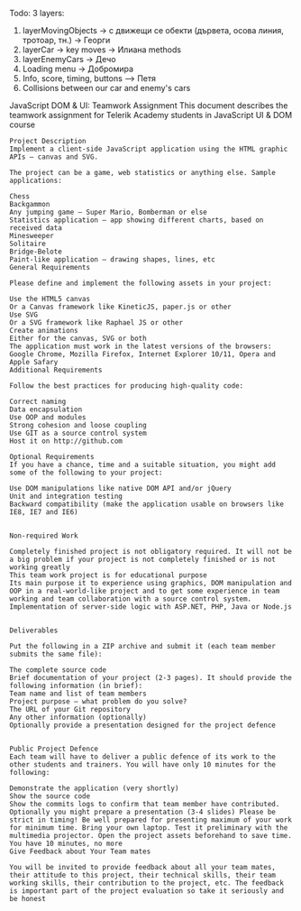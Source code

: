 ﻿Todo:
3 layers:
1) layerMovingObjects -> с движещи се обекти (дървета, осова линия, тротоар, тн.) -> Георги
2) layerCar -> key moves -> Илиана
	methods
3) layerEnemyCars -> Дечо
4) Loading menu -> Добромира
5) Info, score, timing, buttons --> Петя
6) Collisions between our car and enemy's cars



JavaScript DOM & UI: Teamwork Assignment
This document describes the teamwork assignment for Telerik Academy students in JavaScript UI & DOM course

	Project Description
	Implement a client-side JavaScript application using the HTML graphic APIs – canvas and SVG.

	The project can be a game, web statistics or anything else. Sample applications:

	Chess
	Backgammon
	Any jumping game – Super Mario, Bomberman or else
	Statistics application – app showing different charts, based on received data
	Minesweeper
	Solitaire
	Bridge-Belote
	Paint-like application – drawing shapes, lines, etc
	General Requirements

	Please define and implement the following assets in your project:

	Use the HTML5 canvas
	Or a Canvas framework like KineticJS, paper.js or other
	Use SVG
	Or a SVG framework like Raphael JS or other
	Create animations
	Either for the canvas, SVG or both
	The application must work in the latest versions of the browsers: Google Chrome, Mozilla Firefox, Internet Explorer 10/11, Opera and Apple Safary
	Additional Requirements

	Follow the best practices for producing high-quality code:

	Correct naming
	Data encapsulation
	Use OOP and modules
	Strong cohesion and loose coupling
	Use GIT as a source control system
	Host it on http://github.com
	
	Optional Requirements
	If you have a chance, time and a suitable situation, you might add some of the following to your project:

	Use DOM manipulations like native DOM API and/or jQuery
	Unit and integration testing
	Backward compatibility (make the application usable on browsers like IE8, IE7 and IE6)
	
	
	Non-required Work

	Completely finished project is not obligatory required. It will not be a big problem if your project is not completely finished or is not working greatly
	This team work project is for educational purpose
	Its main purpose it to experience using graphics, DOM manipulation and OOP in a real-world-like project and to get some experience in team working and team collaboration with a source control system.
	Implementation of server-side logic with ASP.NET, PHP, Java or Node.js
	
	
	Deliverables

	Put the following in a ZIP archive and submit it (each team member submits the same file):

	The complete source code
	Brief documentation of your project (2-3 pages). It should provide the following information (in brief):
	Team name and list of team members
	Project purpose – what problem do you solve?
	The URL of your Git repository
	Any other information (optionally)
	Optionally provide a presentation designed for the project defence
	
	
	Public Project Defence
	Each team will have to deliver a public defence of its work to the other students and trainers. You will have only 10 minutes for the following:

	Demonstrate the application (very shortly)
	Show the source code
	Show the commits logs to confirm that team member have contributed.
	Optionally you might prepare a presentation (3-4 slides) Please be strict in timing! Be well prepared for presenting maximum of your work for minimum time. Bring your own laptop. Test it preliminary with the multimedia projector. Open the project assets beforehand to save time. You have 10 minutes, no more
	Give Feedback about Your Team mates

	You will be invited to provide feedback about all your team mates, their attitude to this project, their technical skills, their team working skills, their contribution to the project, etc. The feedback is important part of the project evaluation so take it seriously and be honest
